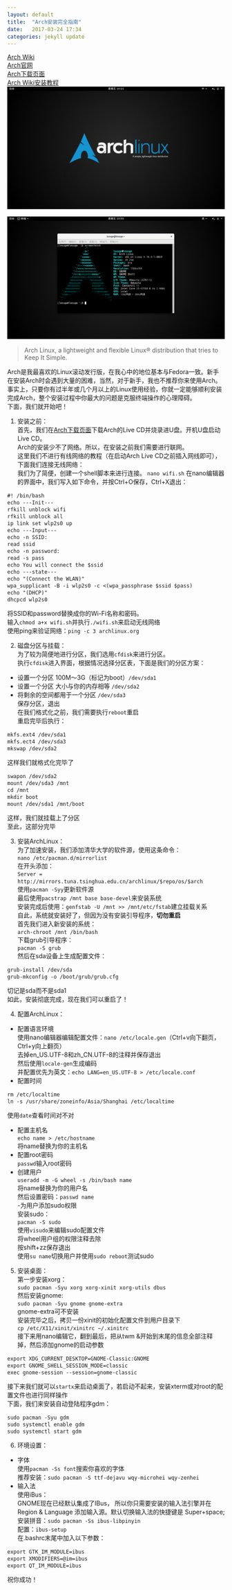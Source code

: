 ```yaml
---
layout: default
title:  "Arch安装完全指南"
date:   2017-03-24 17:34
categories: jekyll update
---
```

[Arch Wiki](https://wiki.archlinux.org/index.php/Main_page)  
[Arch官网](https://www.archlinux.org/)  
[Arch下载页面](https://www.archlinux.org/download/)  
[Arch Wiki安装教程](https://wiki.archlinux.org/index.php/Installation_guide)  
![](/image/Arch桌面.png)  
  
  
![](/image/Arch-scr.png)  
> Arch Linux, a lightweight and flexible Linux® distribution that tries to Keep It Simple.  

Arch是我最喜欢的Linux滚动发行版，在我心中的地位基本与Fedora一致。新手在安装Arch时会遇到大量的困难，当然，对于新手，我也不推荐你来使用Arch。事实上，只要你有过半年或几个月以上的Linux使用经验，你就一定能够顺利安装完成Arch，整个安装过程中你最大的问题是克服终端操作的心理障碍。  
下面，我们就开始吧！  
  
  
1. 安装之前：  
首先，我们在[Arch下载页面](https://www.archlinux.org/download/)下载Arch的Live CD并烧录进U盘。开机U盘启动Live CD。  
Arch的安装少不了网络。所以，在安装之前我们需要进行联网。  
这里我们不进行有线网络的教程（在启动Arch Live CD之前插入网线即可），下面我们连接无线网络：  
我们为了简便，创建一个shell脚本来进行连接。
```nano wifi.sh```
在nano编辑器的界面中，我们写入如下命令，并按Ctrl+O保存，Ctrl+X退出：  
```
#! /bin/bash
echo ---Init---
rfkill unblock wifi
rfkill unblock all
ip link set wlp2s0 up
echo ---Input---
echo -n SSID:
read ssid
echo -n password:
read -s pass
echo You will connect the $ssid
echo ---state---
echo "(Connect the WLAN)"
wpa_supplicant -B -i wlp2s0 -c <(wpa_passphrase $ssid $pass)
echo "(DHCP)"
dhcpcd wlp2s0
```
将SSID和password替换成你的Wi-Fi名称和密码。  
输入```chmod a+x wifi.sh```并执行```./wifi.sh```来启动无线网络  
使用ping来验证网络：```ping -c 3 archlinux.org```  
  
  
  

2. 磁盘分区与挂载：  
为了较为简便地进行分区，我们选用```cfdisk```来进行分区。  
执行```cfdisk```进入界面，根据情况选择分区表，下面是我们的分区方案：  
- 设置一个分区 100M～3G（标记为boot）```/dev/sda1```  
- 设置一个分区 大小与你的内存相等 ```/dev/sda2```  
- 将剩余的空间都用于一个分区 ```/dev/sda3```  
保存分区，退出  
在我们格式化之前，我们需要执行```reboot```重启  
重启完毕后执行：
```
mkfs.ext4 /dev/sda1
mkfs.ect4 /dev/sda3 
mkswap /dev/sda2
```
这样我们就格式化完毕了  
```
swapon /dev/sda2
mount /dev/sda3 /mnt
cd /mnt
mkdir boot
mount /dev/sda1 /mnt/boot
```
这样，我们就挂载上了分区  
至此，这部分完毕  
  
  
3. 安装ArchLinux：  
为了加速安装，我们添加清华大学的软件源，使用这条命令：  
```nano /etc/pacman.d/mirrorlist```  
在开头添加：  
```Server = http://mirrors.tuna.tsinghua.edu.cn/archlinux/$repo/os/$arch```  
使用```pacman -Syy```更新软件源  
最后使用```pacstrap /mnt base base-devel```来安装系统  
安装完成后使用：```genfstab -U /mnt >> /mnt/etc/fstab```建立挂载关系  
自此，系统就安装好了，但因为没有安装引导程序，**切勿重启**  
首先我们进入新安装的系统：  
```arch-chroot /mnt /bin/bash```  
下载grub引导程序：  
```pacman -S grub```  
然后在sda设备上生成配置文件：  
```
grub-install /dev/sda
grub-mkconfig -o /boot/grub/grub.cfg
```
切记是sda而不是sda1  
如此，安装彻底完成，现在我们可以重启了！  
  
  
4. 配置ArchLinux：  
- 配置语言环境  
使用nano编辑器编辑配置文件：```nano /etc/locale.gen```（Ctrl+v向下翻页，Ctrl+y向上翻页）  
去掉en_US.UTF-8和zh_CN.UTF-8的注释并保存退出  
然后使用```locale-gen```生成编码  
并配置优先为英文：```echo LANG=en_US.UTF-8 > /etc/locale.conf```  
- 配置时间  
```
rm /etc/localtime
ln -s /usr/share/zoneinfo/Asia/Shanghai /etc/localtime
```
使用```date```查看时间对不对  
- 配置主机名  
```echo name > /etc/hostname```  
将name替换为你的主机名  
- 配置root密码  
```passwd```输入root密码  
- 创建用户  
```useradd -m -G wheel -s /bin/bash name```  
将name替换为你的用户名  
然后设置密码：```passwd name```  
-为用户添加sudo权限  
安装sudo：  
```pacman -S sudo```  
使用```visudo```来编辑sudo配置文件  
将wheel用户组的权限注释去除  
按shift+zz保存退出  
使用```su name```切换用户并使用```sudo reboot```测试sudo  
  
  
5. 安装桌面：  
第一步安装xorg：  
```sudo pacman -Syu xorg xorg-xinit xorg-utils dbus```  
然后安装gnome:  
```sudo pacman -Syu gnome gnome-extra```  
gnome-extra可不安装  
安装完毕之后，拷贝一份xinit的初始化配置文件到用户目录下  
```cp /etc/X11/xinit/xinitrc ~/.xinitrc```  
接下来用nano编辑它，翻到最后，把从twm &开始到末尾的信息全部注释掉，然后添加gnome的启动参数  
```
export XDG_CURRENT_DESKTOP=GNOME-Classic:GNOME
export GNOME_SHELL_SESSION_MODE=classic
exec gnome-session --session=gnome-classic
```
接下来我们就可以```startx```来启动桌面了，若启动不起来，安装xterm或对root的配置文件也进行同样操作  
下面，我们来安装自动登陆程序gdm：  
```
sudo pacman -Syu gdm
sudo systemctl enable gdm
sudo systemctl start gdm
```
  
  
  
6. 环境设置：  
- 字体  
使用```pacman -Ss font```搜索你喜欢的字体  
推荐安装：```sudo pacman -S ttf-dejavu wqy-microhei wqy-zenhei```  
- 输入法  
使用iBus：  
GNOME现在已经默认集成了IBus， 所以你只需要安装的输入法引擎并在Region & Language 添加输入源。默认切换输入法的快捷键是 Super+space;  
安装拼音：```sudo pacman -Ss ibus-libpinyin```  
配置：```ibus-setup```  
在.bashrc末尾中加入以下参数：  
```
export GTK_IM_MODULE=ibus
export XMODIFIERS=@im=ibus
export QT_IM_MODULE=ibus
```
  
祝你成功！  
